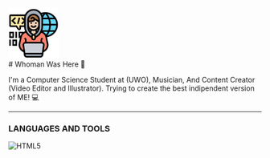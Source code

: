 <div align="left">
  <img src="programing.png" width="100">
</div>
# Whoman Was Here 🦉

I'm a Computer Science Student at (UWO), Musician, And Content Creator (Video Editor and Illustrator). Trying to create the best indipendent version of ME! 💻

---

### LANGUAGES AND TOOLS 
 <span>
<img src="html.png" width="45" title="HTML5"/>

</span>
